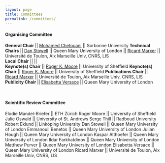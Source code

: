 ```yaml
---
layout: page 
title: Committees
permalink: /committees/
--- 
```

 
#### Organising Committee   

**General Chair**       || [Mohamed Chetouani](mailto:dan.stowell@qmul.ac.uk)          ||       Sorbonne University
**Technical Chairs**    || [Dan Stowell](mailto:dan.stowell@qmul.ac.uk)          ||       Queen Mary University of London
                        || [Ricard Marxer](mailto:ricard.marxer@lis-lab.fr)      ||       Université de Toulon, Aix Marseille Univ, CNRS, LIS    
**Local Chair**         ||                                                          ||       
**Keynote(s) Chair**    || [Roger K. Moore](mailto:r.k.moore@sheffield.ac.uk)    ||       University of Sheffield
**Keynote(s) Chair**    || [Roger K. Moore](mailto:r.k.moore@sheffield.ac.uk)    ||       University of Sheffield
**Publications Chair**  || [Ricard Marxer](mailto:ricard.marxer@lis-lab.fr)      ||       Université de Toulon, Aix Marseille Univ, CNRS, LIS
**Publicity Chair**     || [Elisabetta Versace](mailto:e.versace@qmul.ac.uk)     ||       Queen Mary University of London
<!---**Website Chair**             || [Emmanouil Benetos](mailto:emmanouil.benetos@qmul.ac.uk) ||    Queen Mary University of London
**Senior Events and Engagement Coordinator** || [Jessie Wand](mailto:jwand@turing.ac.uk) ||    The Alan Turing Institute
-->


<br/>  
  
#### Scientific Review Committee

Elodie Mandel-Briefer     ||    ETH Zürich
Roger Moore        ||    University of Sheffield
Julie Oswald       ||    University of St. Andrews
Serge Thill        ||    Radboud University
Robert Eklund      ||    Linköping University
Dan Stowell        ||    Queen Mary University of London
Emmanouil Benetos  ||    Queen Mary University of London
Julian Hough       ||    Queen Mary University of London
Kaspar Althoefer   ||    Queen Mary University of London
Ildar Farkhatdinov ||    Queen Mary University of London
Matthew Purver     ||    Queen Mary University of London
Elisabetta Versace ||    Queen Mary University of London
Ricard Marxer      ||    Université de Toulon, Aix Marseille Univ, CNRS, LIS


<br/>  
 <!---
#### Local Arrangements Team -->
 <!---
Veronica Morfi     ||    Queen Mary University of London
Zico Pratama Putra        ||    Queen Mary University of London
Shuge Wang       ||    Queen Mary University of London
Courtney  Reed        ||    Queen Mary University of London
-->
